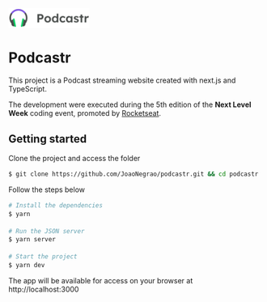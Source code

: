 <p align="left">
  <img alt="Moveit" src="./public/logo.svg" width="160px">
</p>

# Podcastr 
This project is a Podcast streaming website created with next.js and TypeScript.

The development were executed during the 5th edition of the **Next Level Week** coding event, promoted by [Rocketseat](https://rocketseat.com.br/).

## Getting started

Clone the project and access the folder

```bash
$ git clone https://github.com/JoaoNegrao/podcastr.git && cd podcastr
```

Follow the steps below
```bash
# Install the dependencies
$ yarn

# Run the JSON server
$ yarn server

# Start the project
$ yarn dev
```
The app will be available for access on your browser at http://localhost:3000
